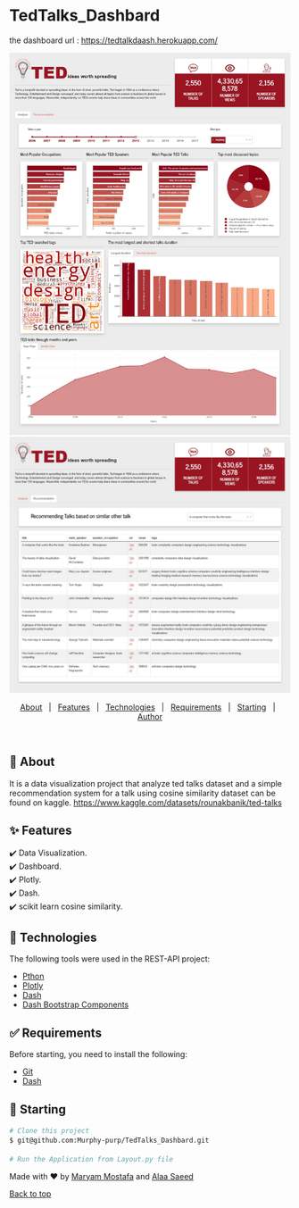 # TedTalks_Dashbard

the dashboard url : https://tedtalkdaash.herokuapp.com/


<!--<div align="center" id="top"> 
  <!-- <a href="https://resources.netlify.app">Demo</a> -->
</div>

<!-- <h4 align="center"> 
	🚧  Resources 🚀 Under construction...  🚧
</h4> 

<hr> -->
![analysis part](/assets/dashboard_img/analysis.png)
![analysis part](/assets/dashboard_img/recommendation.png)
<p align="center">
  <a href="#dart-about">About</a> &#xa0; | &#xa0; 
  <a href="#sparkles-features">Features</a> &#xa0; | &#xa0;
  <a href="#rocket-technologies">Technologies</a> &#xa0; | &#xa0;
  <a href="#white_check_mark-requirements">Requirements</a> &#xa0; | &#xa0;
  <a href="#checkered_flag-starting">Starting</a> &#xa0; | &#xa0;
  <a href="https://github.com/Murphy-purp/TedTalks_Dashbard" target="_blank">Author</a>
</p>

<br>

## :dart: About ##

It is a data visualization project that analyze ted talks dataset and a simple recommendation system for a talk using cosine similarity
dataset can be found on kaggle. https://www.kaggle.com/datasets/rounakbanik/ted-talks


## :sparkles: Features ##

    
:heavy_check_mark: Data Visualization. \
:heavy_check_mark: Dashboard. \
:heavy_check_mark: Plotly. \
:heavy_check_mark: Dash. \
:heavy_check_mark: scikit learn cosine similarity. 



## :rocket: Technologies ##

The following tools were used in the REST-API project:

- [Pthon](https://www.python.org/)
- [Plotly](https://plotly.com/)
- [Dash](https://dash.plotly.com/)
- [Dash Bootstrap Components](https://dash-bootstrap-components.opensource.faculty.ai/)


## :white_check_mark: Requirements ##

Before starting, you need to install the following:
- [Git](https://git-scm.com) 
- [Dash](https://dash.plotly.com/)

## :checkered_flag: Starting ##

```bash
# Clone this project
$ git@github.com:Murphy-purp/TedTalks_Dashbard.git

# Run the Application from Layout.py file

```


Made with :heart: by <a href="https://github.com/Murphy-purp" target="_blank">Maryam Mostafa</a> and <a href="https://github.com/aalaasaeed" target="_blank">Alaa Saeed</a> 
&#xa0; 

<a href="#top">Back to top</a>
